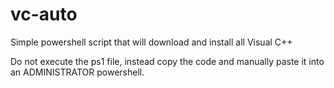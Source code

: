 # vc-auto
Simple powershell script that will download and install all Visual C++


Do not execute the ps1 file, instead copy the code and manually paste it into an ADMINISTRATOR powershell.
